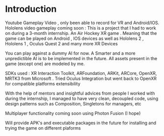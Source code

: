 # Introduction 
Youtube Gameplay Video , only been able to record for VR and Android/IOS. Hololens video gameplay coming soon : 
This is a project that I had to work on during a 3-month internship. 
An Air Hockey XR game . Meaning that the game can be played on Android , IOS devices as well as Hololens 2 , Hololens 1 , Oculus Quest 2 and many more XR Devices

You can play against a dummy AI for now. A Smarter and a more unpredictible AI is to be implemented in the future. 
All assets present in the game (except one) are modeled by me. 

SDKs used : XR Interaction Toolkit, ARFoundation, ARKit, ARCore,  OpenXR, MRTK3 from Microsoft . Tried Oculus Integration but went back to OpenXR for compatible platforms extensibility

With the help of mentors and insightful advices from people I worked with during the internship, I managed to have very clean, decoupled code, using design patterns such as Composition, Singletons for managers, etc

Multiplayer functionality coming soon using Photon Fusion (I hope) 

Will provide APK's and executable packages in the future for installing and trying the game on different plaforms 
